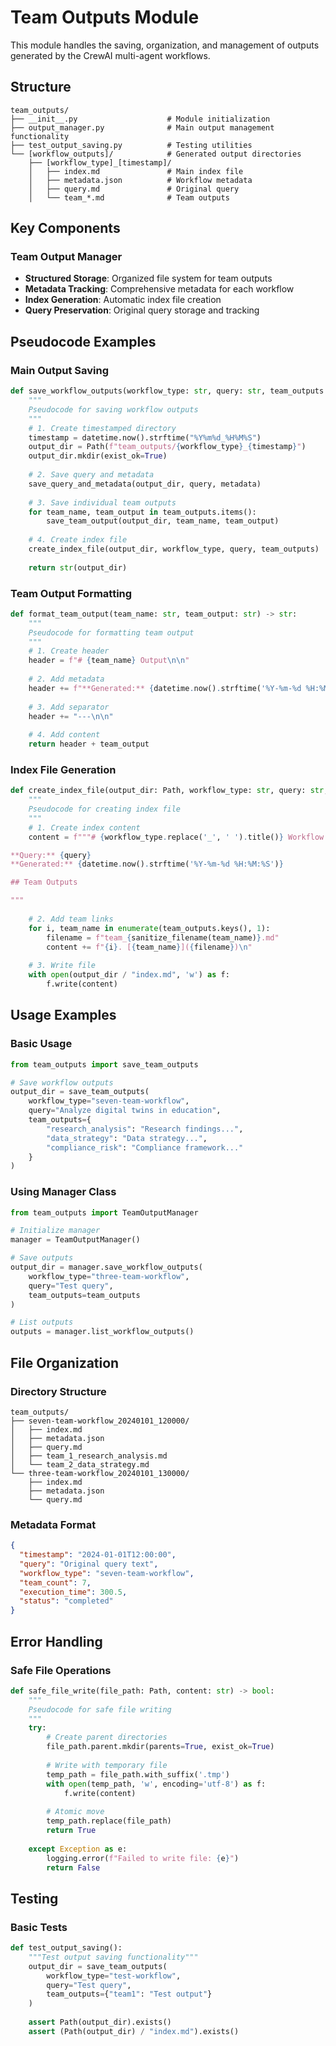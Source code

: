 # Team Outputs Module

This module handles the saving, organization, and management of outputs generated by the CrewAI multi-agent workflows.

## Structure

```
team_outputs/
├── __init__.py                    # Module initialization
├── output_manager.py              # Main output management functionality
├── test_output_saving.py          # Testing utilities
└── [workflow_outputs]/            # Generated output directories
    ├── [workflow_type]_[timestamp]/
    │   ├── index.md               # Main index file
    │   ├── metadata.json          # Workflow metadata
    │   ├── query.md               # Original query
    │   └── team_*.md              # Team outputs
```

## Key Components

### Team Output Manager
- **Structured Storage**: Organized file system for team outputs
- **Metadata Tracking**: Comprehensive metadata for each workflow
- **Index Generation**: Automatic index file creation
- **Query Preservation**: Original query storage and tracking

## Pseudocode Examples

### Main Output Saving
```python
def save_workflow_outputs(workflow_type: str, query: str, team_outputs: Dict[str, Any]) -> str:
    """
    Pseudocode for saving workflow outputs
    """
    # 1. Create timestamped directory
    timestamp = datetime.now().strftime("%Y%m%d_%H%M%S")
    output_dir = Path(f"team_outputs/{workflow_type}_{timestamp}")
    output_dir.mkdir(exist_ok=True)
    
    # 2. Save query and metadata
    save_query_and_metadata(output_dir, query, metadata)
    
    # 3. Save individual team outputs
    for team_name, team_output in team_outputs.items():
        save_team_output(output_dir, team_name, team_output)
    
    # 4. Create index file
    create_index_file(output_dir, workflow_type, query, team_outputs)
    
    return str(output_dir)
```

### Team Output Formatting
```python
def format_team_output(team_name: str, team_output: str) -> str:
    """
    Pseudocode for formatting team output
    """
    # 1. Create header
    header = f"# {team_name} Output\n\n"
    
    # 2. Add metadata
    header += f"**Generated:** {datetime.now().strftime('%Y-%m-%d %H:%M:%S')}\n\n"
    
    # 3. Add separator
    header += "---\n\n"
    
    # 4. Add content
    return header + team_output
```

### Index File Generation
```python
def create_index_file(output_dir: Path, workflow_type: str, query: str, team_outputs: Dict) -> None:
    """
    Pseudocode for creating index file
    """
    # 1. Create index content
    content = f"""# {workflow_type.replace('_', ' ').title()} Workflow Outputs

**Query:** {query}
**Generated:** {datetime.now().strftime('%Y-%m-%d %H:%M:%S')}

## Team Outputs

"""
    
    # 2. Add team links
    for i, team_name in enumerate(team_outputs.keys(), 1):
        filename = f"team_{sanitize_filename(team_name)}.md"
        content += f"{i}. [{team_name}]({filename})\n"
    
    # 3. Write file
    with open(output_dir / "index.md", 'w') as f:
        f.write(content)
```

## Usage Examples

### Basic Usage
```python
from team_outputs import save_team_outputs

# Save workflow outputs
output_dir = save_team_outputs(
    workflow_type="seven-team-workflow",
    query="Analyze digital twins in education",
    team_outputs={
        "research_analysis": "Research findings...",
        "data_strategy": "Data strategy...",
        "compliance_risk": "Compliance framework..."
    }
)
```

### Using Manager Class
```python
from team_outputs import TeamOutputManager

# Initialize manager
manager = TeamOutputManager()

# Save outputs
output_dir = manager.save_workflow_outputs(
    workflow_type="three-team-workflow",
    query="Test query",
    team_outputs=team_outputs
)

# List outputs
outputs = manager.list_workflow_outputs()
```

## File Organization

### Directory Structure
```
team_outputs/
├── seven-team-workflow_20240101_120000/
│   ├── index.md
│   ├── metadata.json
│   ├── query.md
│   ├── team_1_research_analysis.md
│   └── team_2_data_strategy.md
└── three-team-workflow_20240101_130000/
    ├── index.md
    ├── metadata.json
    └── query.md
```

### Metadata Format
```json
{
  "timestamp": "2024-01-01T12:00:00",
  "query": "Original query text",
  "workflow_type": "seven-team-workflow",
  "team_count": 7,
  "execution_time": 300.5,
  "status": "completed"
}
```

## Error Handling

### Safe File Operations
```python
def safe_file_write(file_path: Path, content: str) -> bool:
    """
    Pseudocode for safe file writing
    """
    try:
        # Create parent directories
        file_path.parent.mkdir(parents=True, exist_ok=True)
        
        # Write with temporary file
        temp_path = file_path.with_suffix('.tmp')
        with open(temp_path, 'w', encoding='utf-8') as f:
            f.write(content)
        
        # Atomic move
        temp_path.replace(file_path)
        return True
        
    except Exception as e:
        logging.error(f"Failed to write file: {e}")
        return False
```

## Testing

### Basic Tests
```python
def test_output_saving():
    """Test output saving functionality"""
    output_dir = save_team_outputs(
        workflow_type="test-workflow",
        query="Test query",
        team_outputs={"team1": "Test output"}
    )
    
    assert Path(output_dir).exists()
    assert (Path(output_dir) / "index.md").exists()
```